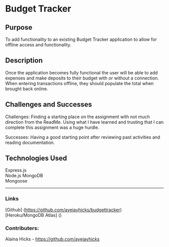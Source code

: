 # Budget Tracker
## Purpose
To add functionality to an existing Budget Tracker application to allow for offline access and functionality.

## Description
Once the application becomes fully functional the user will be able to add expenses and make deposits to their budget with or without a connection. When entering transactions offline, they should populate the total when brought back online.

## Challenges and Successes
Challenges: Finding a starting place on the assignment with not much direction from the ReadMe. Using what I have learned and trusting that I can complete this assignment was a huge hurdle.

Successes: Having a good starting point after reviewing past activities and reading documentation.

## Technologies Used
Express.js  
Node.js
MongoDB  
Mongoose  
____
### Links
[Github] (https://github.com/ayejayhicks/budgettracker)  
[Heroku/MongoDB Atlas] ()

### Contributers:
Alaina Hicks - https://github.com/ayejayhicks